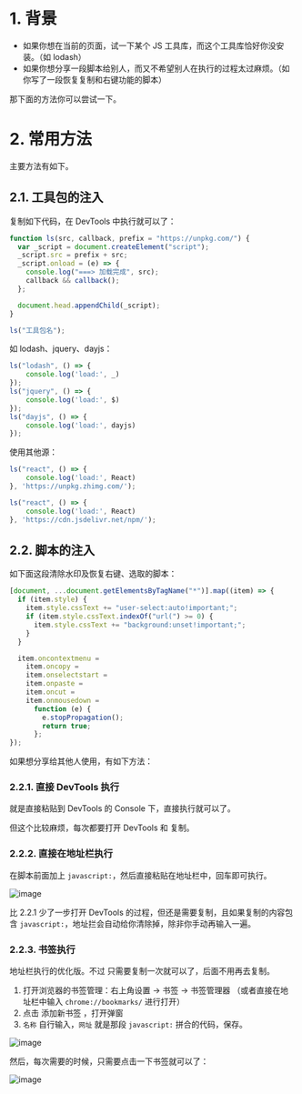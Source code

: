 # 1. 背景
- 如果你想在当前的页面，试一下某个 JS 工具库，而这个工具库恰好你没安装。（如 lodash）
- 如果你想分享一段脚本给别人，而又不希望别人在执行的过程太过麻烦。（如你写了一段恢复复制和右键功能的脚本）

那下面的方法你可以尝试一下。

# 2. 常用方法
主要方法有如下。

## 2.1. 工具包的注入
复制如下代码，在 DevTools 中执行就可以了：

```javascript
function ls(src, callback, prefix = "https://unpkg.com/") {
  var _script = document.createElement("script");
  _script.src = prefix + src;
  _script.onload = (e) => {
    console.log("===> 加载完成", src);
    callback && callback();
  };

  document.head.appendChild(_script);
}

ls("工具包名");
```

如 lodash、jquery、dayjs：

```javascript
ls("lodash", () => {
	console.log('load:', _)
});
ls("jquery", () => {
	console.log('load:', $)
});
ls("dayjs", () => {
	console.log('load:', dayjs)
});
```

使用其他源：

```javascript
ls("react", () => {
	console.log('load:', React)
}, 'https://unpkg.zhimg.com/');

ls("react", () => {
	console.log('load:', React)
}, 'https://cdn.jsdelivr.net/npm/');
```

##  2.2. 脚本的注入
如下面这段清除水印及恢复右键、选取的脚本：

```javascript
[document, ...document.getElementsByTagName("*")].map((item) => {
  if (item.style) {
    item.style.cssText += "user-select:auto!important;";
    if (item.style.cssText.indexOf("url(") >= 0) {
      item.style.cssText += "background:unset!important;";
    }
  }

  item.oncontextmenu =
    item.oncopy =
    item.onselectstart =
    item.οnpaste =
    item.oncut =
    item.onmousedown =
      function (e) {
        e.stopPropagation();
        return true;
      };
});
```

如果想分享给其他人使用，有如下方法：

### 2.2.1. 直接 DevTools 执行
就是直接粘贴到 DevTools 的 Console 下，直接执行就可以了。

但这个比较麻烦，每次都要打开 DevTools 和 复制。

### 2.2.2. 直接在地址栏执行
在脚本前面加上 `javascript:`，然后直接粘贴在地址栏中，回车即可执行。

![image](https://user-images.githubusercontent.com/11046969/155868529-c1d9516b-8964-4d47-8b11-34cfff7d7e2c.png)



比 2.2.1 少了一步打开 DevTools 的过程，但还是需要复制，且如果复制的内容包含 `javascript:`，地址拦会自动给你清除掉，除非你手动再输入一遍。

### 2.2.3. 书签执行
地址栏执行的优化版。不过 只需要复制一次就可以了，后面不用再去复制。

 1. 打开浏览器的书签管理：右上角设置 -> 书签 -> 书签管理器 （或者直接在地址栏中输入 `chrome://bookmarks/`
    进行打开） 
 2. 点击 添加新书签 ，打开弹窗
 3. `名称` 自行输入，`网址` 就是那段 `javascript:` 拼合的代码，保存。

![image](https://user-images.githubusercontent.com/11046969/155868535-69bfb989-fc35-4eb8-95e3-b5c06d80afe9.png)


然后，每次需要的时候，只需要点击一下书签就可以了：

![image](https://user-images.githubusercontent.com/11046969/155868540-ca52c5bd-649c-4130-9b97-74c81c635fbc.png)


